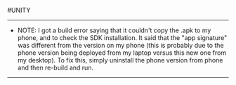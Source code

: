 #UNITY

---

- NOTE: I got a build error saying that it couldn't copy the .apk to my phone, and to check the SDK installation. It said that the "app signature" was different from the version on my phone (this is probably due to the phone version being deployed from my laptop versus this new one from my desktop). To fix this, simply uninstall the phone version from phone and then re-build and run.

---